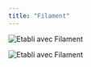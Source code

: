 ```yaml
---
title: "Filament"
---
```


![Etabli avec Filament](/img/3d/Filament/filament.jpg)

![Etabli avec Filament](/img/3d/Filament/filament2.jpg)
